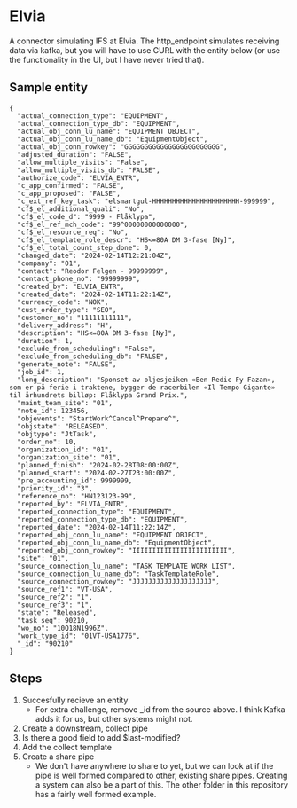 # Elvia

A connector simulating IFS at Elvia. The http_endpoint simulates receiving data via kafka, but you will have to use CURL with the entity below (or use the functionality in the UI, but I have never tried that).

## Sample entity
```
{
  "actual_connection_type": "EQUIPMENT",
  "actual_connection_type_db": "EQUIPMENT",
  "actual_obj_conn_lu_name": "EQUIPMENT OBJECT",
  "actual_obj_conn_lu_name_db": "EquipmentObject",
  "actual_obj_conn_rowkey": "GGGGGGGGGGGGGGGGGGGGGGGG",
  "adjusted_duration": "FALSE",
  "allow_multiple_visits": "False",
  "allow_multiple_visits_db": "FALSE",
  "authorize_code": "ELVIA_ENTR",
  "c_app_confirmed": "FALSE",
  "c_app_proposed": "FALSE",
  "c_ext_ref_key_task": "elsmartgul-HHHHHHHHHHHHHHHHHHHHHH-999999",
  "cf$_el_additional_quali": "No",
  "cf$_el_code_d": "9999 - Flåklypa",
  "cf$_el_ref_mch_code": "99^00000000000000",
  "cf$_el_resource_req": "No",
  "cf$_el_template_role_descr": "HS<=80A DM 3-fase [Ny]",
  "cf$_el_total_count_step_done": 0,
  "changed_date": "2024-02-14T12:21:04Z",
  "company": "01",
  "contact": "Reodor Felgen - 99999999",
  "contact_phone_no": "99999999",
  "created_by": "ELVIA_ENTR",
  "created_date": "2024-02-14T11:22:14Z",
  "currency_code": "NOK",
  "cust_order_type": "SEO",
  "customer_no": "11111111111",
  "delivery_address": "H",
  "description": "HS<=80A DM 3-fase [Ny]",
  "duration": 1,
  "exclude_from_scheduling": "False",
  "exclude_from_scheduling_db": "FALSE",
  "generate_note": "FALSE",
  "job_id": 1,
  "long_description": "Sponset av oljesjeiken «Ben Redic Fy Fazan», som er på ferie i traktene, bygger de racerbilen «Il Tempo Gigante» til århundrets billøp: Flåklypa Grand Prix.",
  "maint_team_site": "01",
  "note_id": 123456,
  "objevents": "StartWork^Cancel^Prepare^",
  "objstate": "RELEASED",
  "objtype": "JtTask",
  "order_no": 10,
  "organization_id": "01",
  "organization_site": "01",
  "planned_finish": "2024-02-28T08:00:00Z",
  "planned_start": "2024-02-27T23:00:00Z",
  "pre_accounting_id": 9999999,
  "priority_id": "3",
  "reference_no": "HN123123-99",
  "reported_by": "ELVIA_ENTR",
  "reported_connection_type": "EQUIPMENT",
  "reported_connection_type_db": "EQUIPMENT",
  "reported_date": "2024-02-14T11:22:14Z",
  "reported_obj_conn_lu_name": "EQUIPMENT OBJECT",
  "reported_obj_conn_lu_name_db": "EquipmentObject",
  "reported_obj_conn_rowkey": "IIIIIIIIIIIIIIIIIIIIIIII",
  "site": "01",
  "source_connection_lu_name": "TASK TEMPLATE WORK LIST",
  "source_connection_lu_name_db": "TaskTemplateRole",
  "source_connection_rowkey": "JJJJJJJJJJJJJJJJJJJJ",
  "source_ref1": "VT-USA",
  "source_ref2": "1",
  "source_ref3": "1",
  "state": "Released",
  "task_seq": 90210,
  "wo_no": "10Q18N1996Z",
  "work_type_id": "01VT-USA1776",
  "_id": "90210"
}
```
## Steps
1. Succesfully recieve an entity
   - For extra challenge, remove _id from the source above. I think Kafka adds it for us, but other systems might not.
2. Create a downstream, collect pipe
3. Is there a good field to add $last-modified?
4. Add the collect template
5. Create a share pipe
   - We don't have anywhere to share to yet, but we can look at if the pipe is well formed compared to other, existing share pipes. Creating a system can also be a part of this. The other folder in this repository has a fairly well formed example.  
